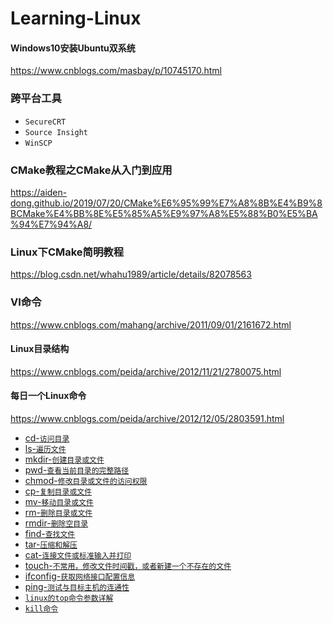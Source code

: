 # Learning-Linux

#### Windows10安装Ubuntu双系统
https://www.cnblogs.com/masbay/p/10745170.html

### 跨平台工具
* `SecureCRT`<br>
* `Source Insight`<br>
* `WinSCP`<br>

### CMake教程之CMake从入门到应用
https://aiden-dong.github.io/2019/07/20/CMake%E6%95%99%E7%A8%8B%E4%B9%8BCMake%E4%BB%8E%E5%85%A5%E9%97%A8%E5%88%B0%E5%BA%94%E7%94%A8/

### Linux下CMake简明教程
https://blog.csdn.net/whahu1989/article/details/82078563

### VI命令
https://www.cnblogs.com/mahang/archive/2011/09/01/2161672.html

#### Linux目录结构
https://www.cnblogs.com/peida/archive/2012/11/21/2780075.html

#### 每日一个Linux命令
https://www.cnblogs.com/peida/archive/2012/12/05/2803591.html

* [cd-`访问目录`](https://www.cnblogs.com/peida/archive/2012/10/24/2736501.html)
* [ls-`遍历文件`](https://blog.csdn.net/gnail_oug/article/details/70162658)
* [mkdir-`创建目录或文件`](https://www.cnblogs.com/peida/archive/2012/10/25/2738271.html)
* [pwd-`查看当前目录的完整路径`](https://www.cnblogs.com/peida/archive/2012/10/24/2737730.html)
* [chmod-`修改目录或文件的访问权限`](https://www.cnblogs.com/peida/archive/2012/11/29/2794010.html)
* [cp-`复制目录或文件`](https://www.cnblogs.com/peida/archive/2012/10/29/2744185.html)
* [mv-`移动目录或文件`](https://www.cnblogs.com/peida/archive/2012/10/27/2743022.html)
* [rm-`删除目录或文件`](https://www.cnblogs.com/peida/archive/2012/10/26/2740521.html)
* [rmdir-`删除空目录`](https://www.cnblogs.com/peida/archive/2012/10/27/2742076.html)
* [find-`查找文件`](https://www.cnblogs.com/peida/archive/2012/11/13/2767374.html)
* [tar-`压缩和解压`](https://www.cnblogs.com/peida/archive/2012/11/30/2795656.html)
* [cat-`连接文件或标准输入并打印`](https://www.cnblogs.com/peida/archive/2012/10/30/2746968.html)
* [touch-`不常用，修改文件时间戳，或者新建一个不存在的文件`](https://www.cnblogs.com/peida/archive/2012/10/30/2745714.html)
* [ifconfig-`获取网络接口配置信息`](https://www.cnblogs.com/peida/archive/2013/02/27/2934525.html)
* [ping-`测试与目标主机的连通性`](https://www.cnblogs.com/peida/archive/2013/03/06/2945407.html)
* [`linux的top命令参数详解`](https://www.cnblogs.com/ggjucheng/archive/2012/01/08/2316399.html)
* [`kill命令`](https://www.cnblogs.com/peida/archive/2012/12/20/2825837.html)


